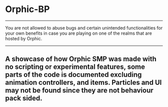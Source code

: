 # Orphic-BP
-------------------------------------------------------------------------------------------------------------------------------------------------------------------

You are not allowed to abuse bugs and certain unintended functionalities for your own benefits in case you are playing on one of the realms that
are hosted by Orphic.

-------------------------------------------------------------------------------------------------------------------------------------------------------------------

A showcase of how Orphic SMP was made with no scripting or experimental features, some parts of the code is documented excluding animation
controllers, and items. Particles and UI may not be found since they are not behaviour pack sided.
-------------------------------------------------------------------------------------------------------------------------------------------------------------------
